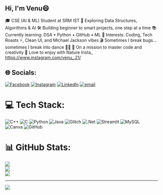 ## Hi, I'm Venu😄

🎓 CSE (AI & ML) Student at SRM IST
🧠 Exploring Data Structures, Algorithms & AI
🛠 Building beginner to smart projects, one step at a time
📚 Currently learning: DSA • Python • GitHub • ML
🎯 Interests: Coding, Tech Roasts ⚡, Clean UI, and Michael Jackson vibes
🎬 Sometimes I break bugs… sometimes I break into dance 💃🕺
🚀 On a mission to master code and creativity
📸 Love to enjoy with Nature
Insta_ https://www.instagram.com/venu_.21/

## 🌐 Socials:
[![Facebook](https://img.shields.io/badge/Facebook-%231877F2.svg?logo=Facebook&logoColor=white)](https://facebook.com/venugopalakrishna.pamarthi) [![Instagram](https://img.shields.io/badge/Instagram-%23E4405F.svg?logo=Instagram&logoColor=white)](https://instagram.com/venu_.gowd_.21) [![LinkedIn](https://img.shields.io/badge/LinkedIn-%230077B5.svg?logo=linkedin&logoColor=white)](https://linkedin.com/in/pamarthi-venu-gopala-krishna) [![email](https://img.shields.io/badge/Email-D14836?logo=gmail&logoColor=white)](mailto:pamarthivenugopalakrishna@gmail.com) 

# 💻 Tech Stack:
![C++](https://img.shields.io/badge/c++-%2300599C.svg?style=for-the-badge&logo=c%2B%2B&logoColor=white) ![C](https://img.shields.io/badge/c-%2300599C.svg?style=for-the-badge&logo=c&logoColor=white) ![Python](https://img.shields.io/badge/python-3670A0?style=for-the-badge&logo=python&logoColor=ffdd54) ![Java](https://img.shields.io/badge/java-%23ED8B00.svg?style=for-the-badge&logo=openjdk&logoColor=white) ![Glitch](https://img.shields.io/badge/glitch-%233333FF.svg?style=for-the-badge&logo=glitch&logoColor=white) ![.Net](https://img.shields.io/badge/.NET-5C2D91?style=for-the-badge&logo=.net&logoColor=white) ![Streamlit](https://img.shields.io/badge/Streamlit-%23FE4B4B.svg?style=for-the-badge&logo=streamlit&logoColor=white) ![MySQL](https://img.shields.io/badge/mysql-4479A1.svg?style=for-the-badge&logo=mysql&logoColor=white) ![Canva](https://img.shields.io/badge/Canva-%2300C4CC.svg?style=for-the-badge&logo=Canva&logoColor=white) ![GitHub](https://img.shields.io/badge/github-%23121011.svg?style=for-the-badge&logo=github&logoColor=white)
# 📊 GitHub Stats:
![](https://github-readme-stats.vercel.app/api?username=venugopalakrishna21&theme=shadow_red&hide_border=false&include_all_commits=true&count_private=true)<br/>
![](https://nirzak-streak-stats.vercel.app/?user=venugopalakrishna21&theme=shadow_red&hide_border=false)<br/>
![](https://github-readme-stats.vercel.app/api/top-langs/?username=venugopalakrishna21&theme=shadow_red&hide_border=false&include_all_commits=true&count_private=true&layout=compact)

---
[![](https://visitcount.itsvg.in/api?id=venugopalakrishna21&icon=0&color=13)](https://visitcount.itsvg.in)

<!-- Proudly created with GPRM ( https://gprm.itsvg.in ) -->
